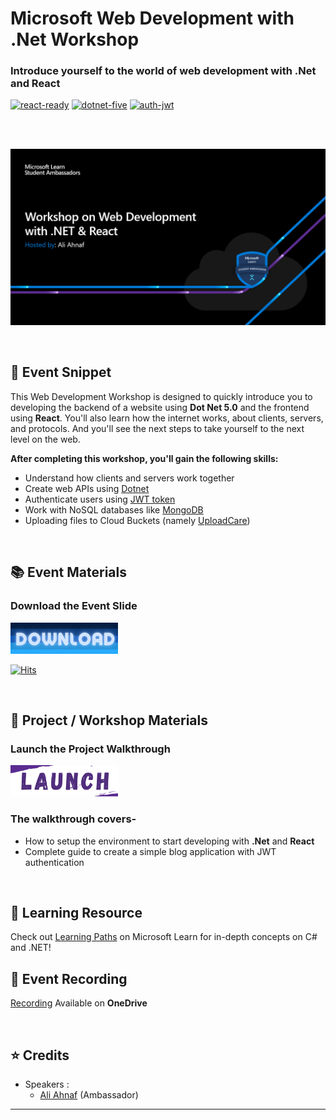 # Microsoft Web Development with .Net Workshop
### Introduce yourself to the world of web development with .Net and React

[![react-ready](https://img.shields.io/badge/REACT-READY-blue?style=for-the-badge&logo=appveyor)](#)
[![dotnet-five](https://img.shields.io/badge/.NET-5.0-blueviolet?style=for-the-badge&logo=appveyor)](#)
[![auth-jwt](https://img.shields.io/badge/AUTH-JWT-critical?style=for-the-badge&logo=appveyor)](#)

<br>

<br>
<p align="center">
  <img src="Assets/Banner.png">
</p>

<br>

## :scroll: Event Snippet

This Web Development Workshop is designed to quickly introduce you to developing the backend of a website using **Dot Net 5.0** and the frontend using **React**. You'll also learn how the internet works, about clients, servers, and protocols. And you'll see the next steps to take yourself to the next level on the web. 

**After completing this workshop, you'll gain the following skills:**

 - Understand how clients and servers work together
 - Create web APIs using [Dotnet](https://dotnet.microsoft.com/)
 - Authenticate users using [JWT token](https://jwt.io)
 - Work with NoSQL databases like [MongoDB](https://www.mongodb.com/)
 - Uploading files to Cloud Buckets (namely [UploadCare](https://uploadcare.com/))

<br>

## :books: Event Materials 

### Download the **Event Slide**

<a download="Slide-link" href="https://github.com/Propo41/msa-workshop/raw/sa-bd/Resources/Slides/Ali-Ahnaf_Introduction-to-Web-Development.pdf" title="View Slides">
    <img alt="View" src="Assets/btn.png" width="172" height="50">
</a>

[![Hits](https://hits.seeyoufarm.com/api/count/incr/badge.svg?url=https%3A%2F%2Fgithub.com%2FPropo41%2Fmsa-workshop%2Fblob%2Fsa-bd%2FResources%2FSlides%2FAli-Ahnaf_Introduction-to-Web-Development.pdf&count_bg=%2379C83D&title_bg=%23555555&icon=&icon_color=%23E7E7E7&title=hits&edge_flat=false)](https://hits.seeyoufarm.com)

<br>

## 📂 Project / Workshop Materials

### Launch the Project **Walkthrough** 

<a download="walkthrough" href="https://github.com/Propo41/dotnet-react-webdev/tree/main/Resources/ProjectFiles" title="Launch Walkthrough">
    <img alt="View" src="Assets/launch.png" width="172" height="50">
</a>


### The walkthrough covers- 
* How to setup the environment to start developing with **.Net** and **React**
* Complete guide to create a simple blog application with JWT authentication

<br>

## 🚀 Learning Resource

Check out [Learning Paths](https://docs.microsoft.com/en-us/learn/dotnet/) on Microsoft Learn for in-depth concepts on C# and .NET! 

## :movie_camera: Event Recording

[Recording](https://stdntpartners-my.sharepoint.com/:v:/g/personal/ahnaf_ali_studentambassadors_com/EcRur_l-HklAi3QPavZJib0BgOInW42NP9ru6l37LoiVlQ?e=BR6Gz6) Available on **OneDrive**

<br>

## :star: Credits
- Speakers : 
	- [Ali Ahnaf](https://github.com/Propo41) (Ambassador) <br>

----
